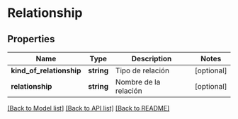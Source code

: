 # Relationship

## Properties
Name | Type | Description | Notes
------------ | ------------- | ------------- | -------------
**kind_of_relationship** | **string** | Tipo de relación | [optional] 
**relationship** | **string** | Nombre de la  relación | [optional] 

[[Back to Model list]](../../README.md#documentation-for-models) [[Back to API list]](../../README.md#documentation-for-api-endpoints) [[Back to README]](../../README.md)

